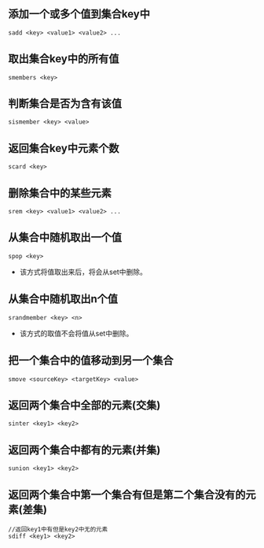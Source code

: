 ## 添加一个或多个值到集合key中

    sadd <key> <value1> <value2> ...
    
## 取出集合key中的所有值

    smembers <key>
    
## 判断集合<key>是否为含有该<value>值

    sismember <key> <value>
    
## 返回集合key中元素个数

    scard <key>
    
## 删除集合中的某些元素

    srem <key> <value1> <value2> ...
    
## 从集合中随机取出一个值

    spop <key>
    
* 该方式将值取出来后，将会从set中删除。    
    

## 从集合中随机取出n个值

    srandmember <key> <n>
    
* 该方式的取值不会将值从set中删除。


## 把一个集合中的值移动到另一个集合

    smove <sourceKey> <targetKey> <value>
    
## 返回两个集合中全部的元素(交集)

    sinter <key1> <key2>
    
## 返回两个集合中都有的元素(并集)

    sunion <key1> <key2>
    
## 返回两个集合中第一个集合有但是第二个集合没有的元素(差集)

    //返回key1中有但是key2中无的元素
    sdiff <key1> <key2>
